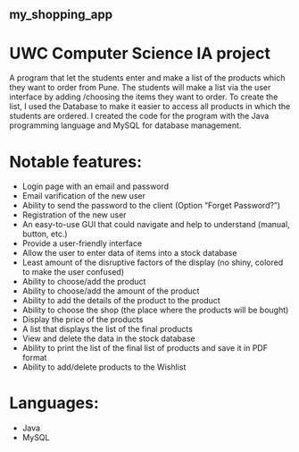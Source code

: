## my_shopping_app
# UWC Computer Science IA project

A program that let the students enter and make a list of the products which they want to order from Pune. The students will make a list via the user interface by adding /choosing the items they want to order. To create the list, I used the Database to make it easier to access all products in which the students are ordered. I created the code for the program with the Java programming language and MySQL for database management.

# Notable features:
  - Login page with an email and password
  - Email varification of the new user
  - Ability to send the password to the client (Option “Forget Password?”)
  - Registration of the new user
  - An easy-to-use GUI that could navigate and help to understand (manual, button, etc.)
  - Provide a user-friendly interface
  - Allow the user to enter data of items into a stock database
  - Least amount of the disruptive factors of the display (no shiny, colored to make the user confused)
  - Ability to choose/add the product
  - Ability to choose/add the amount of the product
  - Ability to add the details of the product to the product
  - Ability to choose the shop (the place where the products will be bought)
  - Display the price of the products
  - A list that displays the list of the final products
  - View and delete the data in the stock database
  - Ability to print the list of the final list of products and save it in PDF format
  - Ability to add/delete products to the Wishlist

# Languages:
- Java
- MySQL
